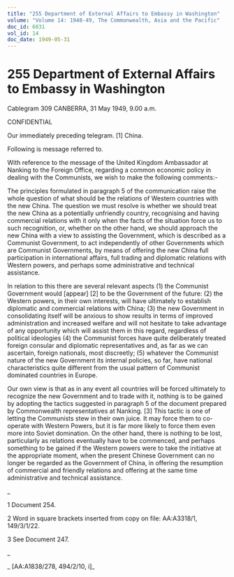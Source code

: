 ```yaml
---
title: "255 Department of External Affairs to Embassy in Washington"
volume: "Volume 14: 1948-49, The Commonwealth, Asia and the Pacific"
doc_id: 6031
vol_id: 14
doc_date: 1949-05-31
---
```


# 255 Department of External Affairs to Embassy in Washington

Cablegram 309 CANBERRA, 31 May 1949, 9.00 a.m.

CONFIDENTIAL

Our immediately preceding telegram. [1] China.

Following is message referred to.

With reference to the message of the United Kingdom Ambassador at Nanking to the Foreign Office, regarding a common economic policy in dealing with the Communists, we wish to make the following comments:-

The principles formulated in paragraph 5 of the communication raise the whole question of what should be the relations of Western countries with the new China. The question we must resolve is whether we should treat the new China as a potentially unfriendly country, recognising and having commercial relations with it only when the facts of the situation force us to such recognition, or, whether on the other hand, we should approach the new China with a view to assisting the Government, which is described as a Communist Government, to act independently of other Governments which are Communist Governments, by means of offering the new China full participation in international affairs, full trading and diplomatic relations with Western powers, and perhaps some administrative and technical assistance.

In relation to this there are several relevant aspects (1) the Communist Government would [appear] [2] to be the Government of the future: (2) the Western powers, in their own interests, will have ultimately to establish diplomatic and commercial relations with China; (3) the new Government in consolidating itself will be anxious to show results in terms of improved administration and increased welfare and will not hesitate to take advantage of any opportunity which will assist them in this regard, regardless of political ideologies (4) the Communist forces have quite deliberately treated foreign consular and diplomatic representatives and, as far as we can ascertain, foreign nationals, most discreetly; (5) whatever the Communist nature of the new Government its internal policies, so far, have national characteristics quite different from the usual pattern of Communist dominated countries in Europe.

Our own view is that as in any event all countries will be forced ultimately to recognize the new Government and to trade with it, nothing is to be gained by adopting the tactics suggested in paragraph 5 of the document prepared by Commonwealth representatives at Nanking. [3] This tactic is one of letting the Communists stew in their own juice. It may force them to co- operate with Western Powers, but it is far more likely to force them even more into Soviet domination. On the other hand, there is nothing to be lost, particularly as relations eventually have to be commenced, and perhaps something to be gained if the Western powers were to take the initiative at the appropriate moment, when the present Chinese Government can no longer be regarded as the Government of China, in offering the resumption of commercial and friendly relations and offering at the same time administrative and technical assistance.

_

1 Document 254.

2 Word in square brackets inserted from copy on file: AA:A3318/1, 149/3/1/22.

3 See Document 247.

_

_ [AA:A1838/278, 494/2/10, i]_
